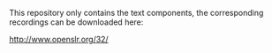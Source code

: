This repository only contains the text components, the corresponding
recordings can be downloaded here:

http://www.openslr.org/32/
